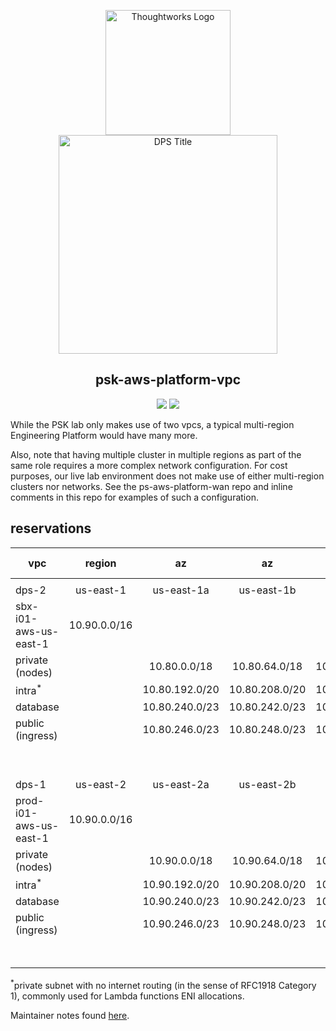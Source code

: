 <div align="center">
	<p>
	<img alt="Thoughtworks Logo" src="https://raw.githubusercontent.com/twplatformlabs/static/master/thoughtworks_flamingo_wave.png?sanitize=true" width=200 /><br />
	<img alt="DPS Title" src="https://raw.githubusercontent.com/twplatformlabs/static/master/EMPCPlatformStarterKitsImage.png?sanitize=true" width=350/><br />
	<h2>psk-aws-platform-vpc</h2>
	<a href="https://opensource.org/licenses/MIT"><img src="https://img.shields.io/github/license/twplatformlabs/psk-aws-platform-vpc"></a> <a href="https://aws.amazon.com"><img src="https://img.shields.io/badge/-deployed-blank.svg?style=social&logo=amazon"></a>
	</p>
</div>

While the PSK lab only makes use of two vpcs, a typical multi-region Engineering Platform would have many more.

Also, note that having multiple cluster in multiple regions as part of the same role requires a more complex network configuration. For cost purposes, our live lab environment does not make use of either multi-region clusters nor networks. See the ps-aws-platform-wan repo and inline comments in this repo for examples of such a configuration.  

## reservations
| vpc                     | region          | az                | az                | az                | total IPs |
|-------------------------|:---------------:|:-----------------:|:-----------------:|:-----------------:|:---------:|
|                         |                 |                   |                   |                   |           |
| dps-2                   | us-east-1       | us-east-1a        |   us-east-1b      |  us-east-1c       |           |
| sbx-i01-aws-us-east-1   | 10.90.0.0/16    |                   |                   |                   |           |
| private  (nodes)        |                 | 10.80.0.0/18      | 10.80.64.0/18     | 10.80.128.0/18    | 49,146    |
| intra<sup>*</sup>       |                 | 10.80.192.0/20    | 10.80.208.0/20    | 10.80.224.0/20    | 12,282    |
| database                |                 | 10.80.240.0/23    | 10.80.242.0/23    | 10.80.244.0/23    | 1,530     |
| public   (ingress)      |                 | 10.80.246.0/23    | 10.80.248.0/23    | 10.80.250.0/23    | 1,530     |
|                         |                 |                   |                   | unallocated addr  | 1047      |
|                         |                 |                   |                   |                   |           |
| dps-1                   | us-east-2       | us-east-2a        |   us-east-2b      |  us-east-2c       |           |
| prod-i01-aws-us-east-1  | 10.90.0.0/16    |                   |                   |                   |           |
| private (nodes)         |                 | 10.90.0.0/18      | 10.90.64.0/18     | 10.90.128.0/18    | 49,146    |
| intra<sup>*</sup>       |                 | 10.90.192.0/20    | 10.90.208.0/20    | 10.90.224.0/20    | 12,282    |
| database                |                 | 10.90.240.0/23    | 10.90.242.0/23    | 10.90.244.0/23    | 1,530     |
| public   (ingress)      |                 | 10.90.246.0/23    | 10.90.248.0/23    | 10.90.250.0/23    | 1,530     |
|                         |                 |                   |                   | unallocated addr  | 1047      |

<sup>*</sup>private subnet with no internet routing (in the sense of RFC1918 Category 1), commonly used for Lambda functions ENI allocations.

Maintainer notes found [here](doc/maintainer_notes.md).
